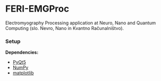 # FERI-EMGProc

Electromyography Processing application at Neuro, Nano and Quantum Computing (slo. Nevro, Nano in Kvantno Računalništvo).


### Setup

**Dependencies:**
- [PyQt5](https://riverbankcomputing.com/software/pyqt/download5)
- [NumPy](https://github.com/numpy/numpy)
- [matplotlib](https://github.com/matplotlib/matplotlib)
